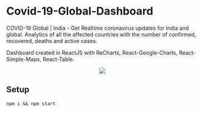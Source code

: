 # Covid-19-Global-Dashboard

COVID-19 Global | India - Get Realtime coronavirus updates for India and global. Analytics of all the affected countries with the number of confirmed, recovered, deaths and active cases.

Dashboard created in ReactJS with ReCharts, React-Google-Charts, React-Simple-Maps, React-Table.



<p align="center">
  <img src="/src/assets/covid19Global.gif">
</p>



## Setup
```
npm i && npm start
```
